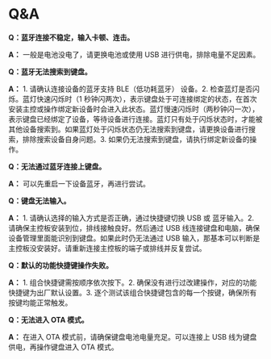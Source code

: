 # Q&A

**Q：蓝牙连接不稳定，输入卡顿、连击。**

**A：** 一般是电池没电了，请更换电池或使用 USB 进行供电，排除电量不足因素。

**Q：蓝牙无法搜索到键盘。**

**A：** 1. 请确认连接设备的蓝牙支持 BLE（低功耗蓝牙） 设备。2. 检查蓝灯是否闪烁。蓝灯快速闪烁时（1 秒钟闪两次），表示键盘处于可连接绑定的状态，在首次安装主控或操作绑定新设备时会进入此状态。蓝灯慢速闪烁时（两秒钟闪一次），表示键盘已经绑定了设备，等待设备进行连接。蓝灯只有处于闪烁状态时，才能被其他设备搜索到。如果蓝灯处于闪烁状态仍无法搜索到键盘，请更换设备进行搜索，排除搜索设备自身问题。3. 如果仍无法搜索到键盘，请执行绑定新设备的操作。 

**Q：无法通过蓝牙连接上键盘。**

**A：** 可以先重启一下设备蓝牙，再进行尝试。

**Q：键盘无法输入。**

**A：** 1. 请确认选择的输入方式是否正确，通过快捷键切换 USB 或 蓝牙输入。2. 请确保主控板安装到位，排线接触良好。然后通过 USB 线连接键盘和电脑，确保设备管理里面能识别到键盘。如果此时仍无法通过 USB 输入，那基本可以判断是主控板没安装好。请重新连接主控板的端子或排线并反复尝试。

**Q：默认的功能快捷键操作失败。**

**A：** 1. 组合快捷键需按顺序依次按下。2. 确保没有进行过改建操作，对应的功能快捷键为出厂默认设置。3. 逐个测试该组合快捷键包含的每一个按键，确保所有按键均能正常触发。


**Q：无法进入 OTA 模式。**

**A：** 在进入 OTA 模式前，请确保键盘电池电量充足。可以连接上 USB 线为键盘供电，再操作键盘进入 OTA 模式。